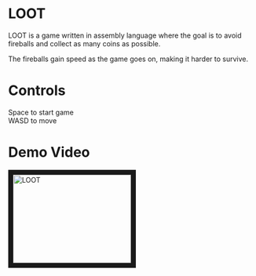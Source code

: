 # LOOT
LOOT is a game written in assembly language where the goal is to avoid fireballs and collect as many coins as possible.  

The fireballs gain speed as the game goes on, making it harder to survive.

# Controls
Space to start game  
WASD to move

# Demo Video
<a href="http://www.youtube.com/watch?feature=player_embedded&v=L88no76D0_Y
" target="_blank"><img src="http://img.youtube.com/vi/L88no76D0_Y/0.jpg" 
alt="LOOT" width="240" height="180" border="10" /></a>
